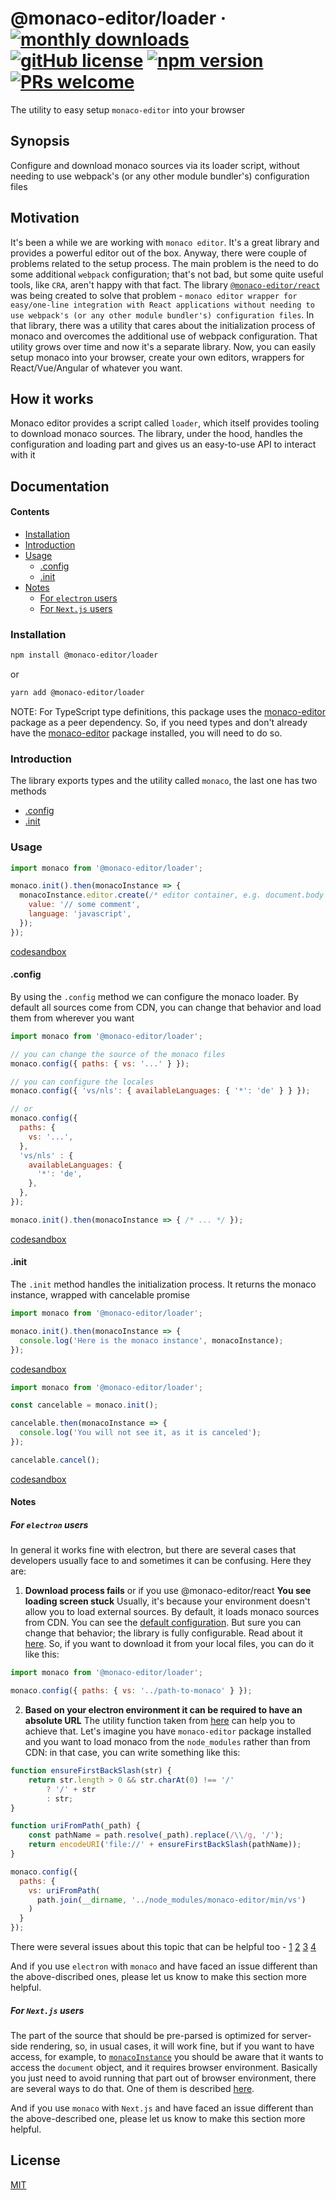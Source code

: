 # @monaco-editor/loader &middot; [![monthly downloads](https://img.shields.io/npm/dm/@monaco-editor/loader)](https://www.npmjs.com/package/@monaco-editor/loader) [![gitHub license](https://img.shields.io/badge/license-MIT-blue.svg)](https://github.com/suren-atoyan/monaco-loader/blob/master/LICENSE) [![npm version](https://img.shields.io/npm/v/@monaco-editor/loader.svg?style=flat)](https://www.npmjs.com/package/@monaco-editor/loader) [![PRs welcome](https://img.shields.io/badge/PRs-welcome-brightgreen.svg)](https://github.com/suren-atoyan/monaco-loader/pulls)

The utility to easy setup `monaco-editor` into your browser

## Synopsis

Configure and download monaco sources via its loader script, without needing to use webpack's (or any other module bundler's) configuration files

## Motivation

It's been a while we are working with `monaco editor`. It's a great library and provides a powerful editor out of the box. Anyway, there were couple of problems related to the setup process. The main problem is the need to do some additional `webpack` configuration; that's not bad, but some quite useful tools, like `CRA`, aren't happy with that fact. The library [`@monaco-editor/react`](https://github.com/suren-atoyan/monaco-react) was being created to solve that problem - `monaco editor wrapper for easy/one-line integration with React applications without needing to use webpack's (or any other module bundler's) configuration files`. In that library, there was a utility that cares about the initialization process of monaco and overcomes the additional use of webpack configuration. That utility grows over time and now it's a separate library. Now, you can easily setup monaco into your browser, create your own editors, wrappers for React/Vue/Angular of whatever you want.

## How it works

Monaco editor provides a script called `loader`, which itself provides tooling to download monaco sources. The library, under the hood, handles the configuration and loading part and gives us an easy-to-use API to interact with it

## Documentation

#### Contents

* [Installation](#installation)
* [Introduction](#introduction)
* [Usage](#usage)
  * [.config](#config)
  * [.init](#init)
* [Notes](#notes)
  * [For `electron` users](#for-electron-users)
  * [For `Next.js` users](#for-nextjs-users)

### Installation

```bash
npm install @monaco-editor/loader
```

or

```bash
yarn add @monaco-editor/loader
```

NOTE: For TypeScript type definitions, this package uses the [monaco-editor](https://www.npmjs.com/package/monaco-editor) package as a peer dependency. So, if you need types and don't already have the [monaco-editor](https://www.npmjs.com/package/monaco-editor) package installed, you will need to do so.

### Introduction

The library exports types and the utility called `monaco`, the last one has two methods

* [.config](#config)
* [.init](#init)

### Usage

```javascript
import monaco from '@monaco-editor/loader';

monaco.init().then(monacoInstance => {
  monacoInstance.editor.create(/* editor container, e.g. document.body */, {
    value: '// some comment',
    language: 'javascript',
  });
});
```

[codesandbox](https://codesandbox.io/s/simple-usage-os49p)

#### .config

By using the `.config` method we can configure the monaco loader. By default all sources come from CDN, you can change that behavior and load them from wherever you want

```javascript
import monaco from '@monaco-editor/loader';

// you can change the source of the monaco files
monaco.config({ paths: { vs: '...' } });

// you can configure the locales
monaco.config({ 'vs/nls': { availableLanguages: { '*': 'de' } } });

// or
monaco.config({
  paths: {
    vs: '...',
  },
  'vs/nls' : {
    availableLanguages: {
      '*': 'de',
    },
  },
});

monaco.init().then(monacoInstance => { /* ... */ });
```

[codesandbox](https://codesandbox.io/s/config-o6zn6)

#### .init

The `.init` method handles the initialization process. It returns the monaco instance, wrapped with cancelable promise

```javascript
import monaco from '@monaco-editor/loader';

monaco.init().then(monacoInstance => {
  console.log('Here is the monaco instance', monacoInstance);
});
```

[codesandbox](https://codesandbox.io/s/init-q2ipt)

```javascript
import monaco from '@monaco-editor/loader';

const cancelable = monaco.init();

cancelable.then(monacoInstance => {
  console.log('You will not see it, as it is canceled');
});

cancelable.cancel();
```

[codesandbox](https://codesandbox.io/s/init-cancelable-9o42y)

#### Notes

##### For `electron` users

In general it works fine with electron, but there are several cases that developers usually face to and sometimes it can be confusing. Here they are:

1) **Download process fails** or if you use @monaco-editor/react **You see loading screen stuck**
Usually, it's because your environment doesn't allow you to load external sources. By default, it loads monaco sources from CDN. You can see the [default configuration](https://github.com/suren-atoyan/monaco-loader/blob/master/src/config/index.js#L3). But sure you can change that behavior; the library is fully configurable. Read about it [here](https://github.com/suren-atoyan/monaco-loader#config). So, if you want to download it from your local files, you can do it like this:

```javascript
import monaco from '@monaco-editor/loader';

monaco.config({ paths: { vs: '../path-to-monaco' } });
```

2) **Based on your electron environment it can be required to have an absolute URL**
The utility function taken from [here](https://github.com/microsoft/monaco-editor-samples/blob/master/electron-amd-nodeIntegration/electron-index.html) can help you to achieve that. Let's imagine you have `monaco-editor` package installed and you want to load monaco from the `node_modules` rather than from CDN: in that case, you can write something like this:

```javascript
function ensureFirstBackSlash(str) {
    return str.length > 0 && str.charAt(0) !== '/'
        ? '/' + str
        : str;
}

function uriFromPath(_path) {
    const pathName = path.resolve(_path).replace(/\\/g, '/');
    return encodeURI('file://' + ensureFirstBackSlash(pathName));
}

monaco.config({
  paths: {
    vs: uriFromPath(
      path.join(__dirname, '../node_modules/monaco-editor/min/vs')
    )
  }
});
```

There were several issues about this topic that can be helpful too - [1](https://github.com/suren-atoyan/monaco-react/issues/48) [2](https://github.com/suren-atoyan/monaco-react/issues/12) [3](https://github.com/suren-atoyan/monaco-react/issues/58) [4](https://github.com/suren-atoyan/monaco-react/issues/87)

And if you use `electron` with `monaco` and have faced an issue different than the above-discribed ones, please let us know to make this section more helpful.

##### For `Next.js` users

The part of the source that should be pre-parsed is optimized for server-side rendering, so, in usual cases, it will work fine, but if you want to have access, for example, to [`monacoInstance`](#config) you should be aware that it wants to access the `document` object, and it requires browser environment. Basically you just need to avoid running that part out of browser environment, there are several ways to do that. One of them is described [here](https://nextjs.org/docs/advanced-features/dynamic-import#with-no-ssr).

And if you use `monaco` with `Next.js` and have faced an issue different than the above-described one, please let us know to make this section more helpful.

## License

[MIT](./LICENSE)
